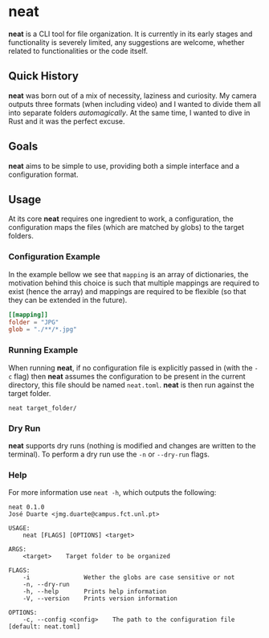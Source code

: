 # neat
**neat** is a CLI tool for file organization.
It is currently in its early stages and functionality is severely limited,
any suggestions are welcome, whether related to functionalities or the code itself.

## Quick History
**neat** was born out of a mix of necessity, laziness and curiosity.
My camera outputs three formats (when including video) and I wanted to divide them all into separate folders *automagically*.
At the same time, I wanted to dive in Rust and it was the perfect excuse.

## Goals
**neat** aims to be simple to use, providing both a simple interface and a configuration format.

## Usage
At its core **neat** requires one ingredient to work, a configuration,
the configuration maps the files (which are matched by globs) to the target folders.

### Configuration Example
In the example bellow we see that `mapping` is an array of dictionaries, 
the motivation behind this choice is such that multiple mappings are required to exist (hence the array) and mappings are required to be flexible (so that they can be extended in the future).

```toml
[[mapping]]
folder = "JPG"
glob = "./**/*.jpg"
```

### Running Example
When running **neat**, if no configuration file is explicitly passed in (with the `-c` flag) then **neat** assumes the configuration to be present in the current directory, this file should be named `neat.toml`.
**neat** is then run against the target folder.

```
neat target_folder/
```

### Dry Run

**neat** supports dry runs (nothing is modified and changes are written to the terminal).
To perform a dry run use the `-n` or `--dry-run` flags.

### Help

For more information use `neat -h`, which outputs the following:

```
neat 0.1.0
José Duarte <jmg.duarte@campus.fct.unl.pt>

USAGE:
    neat [FLAGS] [OPTIONS] <target>

ARGS:
    <target>    Target folder to be organized

FLAGS:
    -i               Wether the globs are case sensitive or not
    -n, --dry-run    
    -h, --help       Prints help information
    -V, --version    Prints version information

OPTIONS:
    -c, --config <config>    The path to the configuration file [default: neat.toml]
```